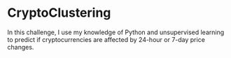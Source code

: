 # CryptoClustering

In this challenge, I use my knowledge of Python and unsupervised learning to predict if cryptocurrencies are affected by 24-hour or 7-day price changes.